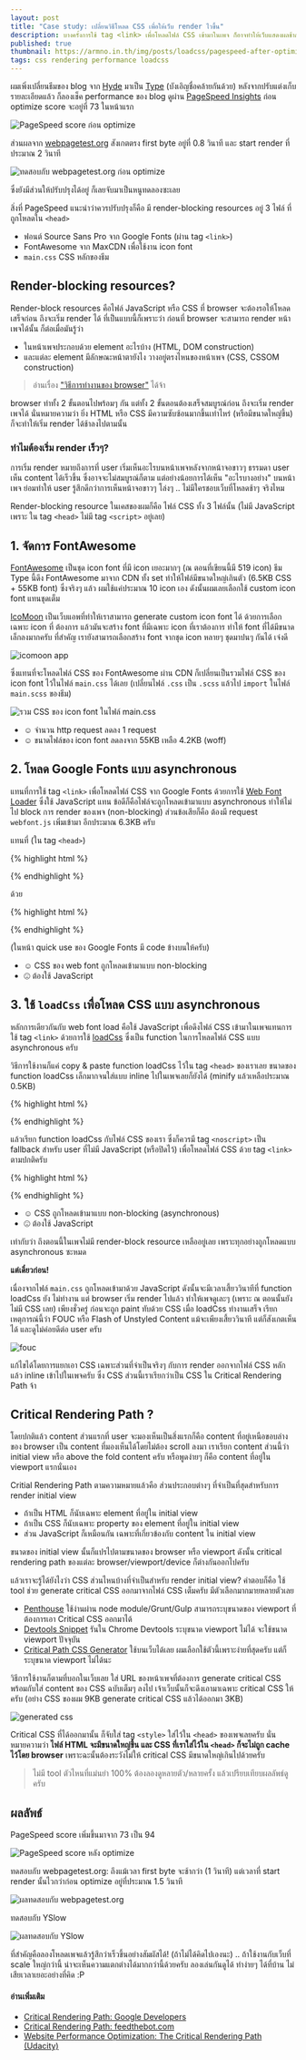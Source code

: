 ```yaml
---
layout: post
title: "Case study: เปลี่ยนวิธีโหลด CSS เพื่อให้เว็บ render ไวขึ้น"
description: บางครั้งการใช้ tag <link> เพื่อโหลดไฟล์ CSS เข้ามาในเพจ ก็อาจทำให้เว็บแสดงผลช้ากว่าที่ควรจะเป็นได้ โพสต์นี้ผมจับ blog ของตัวเองมาทดลองเรื่องการ optimize วิธีการโหลด CSS เพื่อให้หน้าเว็บโหลดไวขึ้น โดยใช้ tool ต่างๆ เข้ามาช่วยครับ
published: true
thumbnail: https://armno.in.th/img/posts/loadcss/pagespeed-after-optimize.png
tags: css rendering performance loadcss
---
```


ผมเพิ่งเปลี่ยนธีมของ blog จาก [Hyde][hyde-link] มาเป็น [Type][type-link] (บังเอิญชื่อคล้ายกันด้วย) หลังจากปรับแต่งเก็บรายละเอียดแล้ว
ก็ลองเช็ค performance ของ blog ดูผ่าน [PageSpeed Insights][pagespeed] ก่อน optimize score จะอยู่ที่ 73 ในหน้าแรก

![PageSpeed score ก่อน optimize](/img/posts/loadcss/before-optimize.png)

ส่วนผลจาก [webpagetest.org][webpagetest] สังเกตตรง first byte อยู่ที่ 0.8 วินาที และ start render ที่ประมาณ 2 วินาที

![ทดสอบกับ webpagetest.org ก่อน optimize](/img/posts/loadcss/webpagetest-before.png)

ซึ่งยังมีส่วนให้ปรับปรุงได้อยู่ ก็เลยจับมาเป็นหนูทดลองซะเลย

สิ่งที่ PageSpeed แนะนำว่าควรปรับปรุงก็คือ มี render-blocking resources อยู่ 3 ไฟล์ ที่ถูกโหลดใน `<head>`

- ฟอนต์ Source Sans Pro จาก Google Fonts (ผ่าน tag `<link>`)
- FontAwesome จาก MaxCDN เพื่อใช้งาน icon font
- `main.css` CSS หลักของธีม

## Render-blocking resources?

Render-block resources คือไฟล์ JavaScript หรือ CSS ที่ browser จะต้องรอให้โหลดเสร็จก่อน
ถึงจะเริ่ม render ได้ ที่เป็นแบบนี้ก็เพราะว่า ก่อนที่ browser จะสามารถ render หน้าเพจได้นั้น
ก็ต่อเมื่อมันรู้ว่า

- ในหน้าเพจประกอบด้วย element อะไรบ้าง (HTML, DOM construction)
- และแต่ละ element มีลักษณะหน้าตายังไง วางอยู่ตรงไหนของหน้าเพจ (CSS, CSSOM construction)

> อ่านเรื่อง ["วิธีการทำงานของ browser"](https://armno.in.th/2016/01/28/how-web-browsers-work) ได้จ้า

browser ทำทั้ง 2 ขั้นตอนไปพร้อมๆ กัน แต่ทั้ง 2 ขั้นตอนต้องเสร็จสมบูรณ์ก่อน ถึงจะเริ่ม render เพจได้
นั่นหมายความว่า ยิ่ง HTML หรือ CSS มีความซับซ้อนมากขึ้นเท่าไหร่ (หรือมีขนาดใหญ่ขึ้น)
ก็จะทำให้เริ่ม render ได้ช้าลงไปตามนั้น

### ทำไมต้องเริ่ม render เร็วๆ?

การเริ่ม render หมายถึงการที่ user เริ่มเห็นอะไรบนหน้าเพจหลังจากหน้าจอขาวๆ ธรรมดา
user เห็น content ได้เร็วขึ้น ซึ่งอาจจะไม่สมบูรณ์ก็ตาม แต่อย่างน้อยการได้เห็น "อะไรบางอย่าง"
บนหน้าเพจ ย่อมทำให้ user รู้สึกดีกว่าการเห็นหน้าจอขาวๆ โล่งๆ .. ไม่มีใครชอบเว็บที่โหลดช้าๆ จริงไหม

Render-blocking resource ในเคสของผมก็คือ ไฟล์ CSS ทั้ง 3 ไฟล์นั้น (ไม่มี JavaScript เพราะ
ใน tag `<head>` ไม่มี tag `<script>` อยู่เลย)

## 1. จัดการ FontAwesome

[FontAwesome][fontawesome] เป็นชุด icon font ที่มี icon เยอะมากๆ (ณ ตอนที่เขียนนี้มี 519 icon) ธีม Type นี้ดึง
FontAwesome มาจาก CDN ทั้ง set ทำให้ไฟล์มีขนาดใหญ่เกินตัว (6.5KB CSS + 55KB font) ซึ่งจริงๆ แล้ว
ผมใช้แค่ประมาณ 10 icon เอง ดังนั้นผมเลยเลือกใช้ custom icon font แทนชุดเต็ม

[IcoMoon][icomoon] เป็นเว็บแอพที่ทำให้เราสามารถ generate custom icon font ได้ ด้วยการเลือกเฉพาะ icon ที่
ต้องการ แล้วมันจะสร้าง font ที่มีเฉพาะ icon ที่เราต้องการ ทำให้ font ที่ได้มีขนาดเล็กลงมากครับ
ที่สำคัญ เรายังสามารถเลือกสร้าง font จากชุด icon หลายๆ ชุดมาปนๆ กันได้ เจ๋งดี

![icomoon app](/img/posts/loadcss/icomoon-app.png)

ซึ่งแทนที่จะโหลดไฟล์ CSS ของ FontAwesome ผ่าน CDN ก็เปลี่ยนเป็นรวมไฟล์ CSS ของ icon font
ไว้ในไฟล์ `main.css` ได้เลย (เปลี่ยนไฟล์ `.css` เป็น `.scss` แล้วไป `import` ในไฟล์ `main.scss`
ของธีม)

![รวม CSS ของ icon font ในไฟล์ main.css](/img/posts/loadcss/include-icon-font-css.png)

- ☺ จำนวน http request ลดลง 1 request
- ☺ ขนาดไฟล์ของ icon font ลดลงจาก 55KB เหลือ 4.2KB (woff)

## 2. โหลด Google Fonts แบบ asynchronous

แทนที่การใช้ tag `<link>` เพื่อโหลดไฟล์ CSS จาก Google Fonts ด้วยการใช้ [Web Font Loader][webfontloader]
ซึ่งใช้ JavaScript แทน ข้อดีก็คือไฟล์จะถูกโหลดเข้ามาแบบ asynchronous ทำให้ไม่ไป block การ
render ของเพจ (non-blocking) ส่วนข้อเสียก็คือ ต้องมี request `webfont.js` เพิ่มเข้ามา
อีกประมาณ 6.3KB ครับ

แทนที่ (ใน tag `<head>`)

{% highlight html %}
<link href='http://fonts.googleapis.com/css?family=Source+Sans+Pro:400,700,400italic,700italic' rel='stylesheet' type='text/css'>
{% endhighlight %}

ด้วย

{% highlight html %}
<script>
  WebFontConfig = {
    google: {
      families: [
        'Source+Sans+Pro:400,700,400italic,700italic:latin'
      ]
    }
  };
  (function() {
    var wf = document.createElement('script');
    wf.src = ('https:' == document.location.protocol ? 'https' : 'http') +
      '://ajax.googleapis.com/ajax/libs/webfont/1/webfont.js';
    wf.type = 'text/javascript';
    wf.async = 'true';
    var s = document.getElementsByTagName('script')[0];
    s.parentNode.insertBefore(wf, s);
  })();
</script>
{% endhighlight %}

(ในหน้า quick use ของ Google Fonts มี code ข้างบนให้ครับ)

- ☺ CSS ของ web font ถูกโหลดเข้ามาแบบ non-blocking
- ☹ ต้องใช้ JavaScript

## 3. ใช้ `loadCss` เพื่อโหลด CSS แบบ asynchronous

หลักการเดียวกันกับ web font load คือใช้ JavaScript เพื่อดึงไฟล์ CSS เข้ามาในเพจแทนการใช้
tag `<link>` ด้วยการใช้ [loadCss][loadcss] ซึ่งเป็น function ในการโหลดไฟล์ CSS แบบ asynchronous ครับ

วิธีการใช้งานก็แค่ copy &amp; paste function loadCss ไว้ใน tag `<head>` ของเราเลย
ขนาดของ function loadCss เล็กมากจนใส่แบบ inline ไปในเพจเลยก็ยังได้ (minify แล้วเหลือประมาณ 0.5KB)

{% highlight html %}
<!-- ใน <head> -->
<script>
  function loadCSS(e,n,o,t){"use strict";var d=window.document.createElement("link"),i=n||window.document.getElementsByTagName("script")[0],s=window.document.styleSheets;return d.rel="stylesheet",d.href=e,d.media="only x",t&&(d.onload=t),i.parentNode.insertBefore(d,i),d.onloadcssdefined=function(n){for(var o,t=0;t<s.length;t++)s[t].href&&s[t].href.indexOf(e)>-1&&(o=!0);o?n():setTimeout(function(){d.onloadcssdefined(n)})},d.onloadcssdefined(function(){d.media=o||"all"}),d}
</script>
{% endhighlight %}

แล้วเรียก function loadCss กับไฟล์ CSS ของเรา ซึ่งก็ควรมี tag `<noscript>` เป็น fallback สำหรับ
user ที่ไม่มี JavaScript (หรือปิดไว้) เพื่อโหลดไฟล์ CSS ด้วย tag `<link>` ตามปกติครับ

{% highlight html %}
<!-- ใน <head> -->
<script>
  loadCSS('/css/main.css');
</script>
<noscript>
  <link rel="stylesheet" href="/css/main.css" media="all">
</noscript>
{% endhighlight %}

- ☺ CSS ถูกโหลดเข้ามาแบบ non-blocking (asynchronous)
- ☹ ต้องใช้ JavaScript

เท่ากับว่า ถึงตอนนี้ในเพจไม่มี render-block resource เหลืออยู่เลย เพราะทุกอย่างถูกโหลดแบบ
asynchronous ซะหมด

**แต่เดี๋ยวก่อน!**

เนื่องจากไฟล์ `main.css` ถูกโหลดเข้ามาด้วย JavaScript ดังนั้นจะมีเวลาเสี้ยววินาทีที่ function loadCss ยัง
ไม่ทำงาน แต่ browser เริ่ม render ไปแล้ว ทำให้เพจดูเละๆ (เพราะ ณ ตอนนั้นยังไม่มี CSS เลย)
เพียงชั่วครู่ ก่อนจะถูก paint ทับด้วย CSS เมื่อ loadCss ทำงานเสร็จ เรียกเหตุการณ์นี้ว่า FOUC
หรือ Flash of Unstyled Content แม้จะเพียงเสี้ยววินาที แต่ก็สังเกตเห็นได้ และดูไม่ค่อยดีต่อ user ครับ

![fouc](/img/posts/loadcss/unstyled-content.png)

แก้ไขได้โดยการแยกเอา CSS เฉพาะส่วนที่จำเป็นจริงๆ กับการ render ออกจากไฟล์ CSS หลัก
แล้ว inline เข้าไปในเพจครับ ซึ่ง CSS ส่วนนี้เราเรียกว่าเป็น CSS ใน Critical Rendering Path จ้า

## Critical Rendering Path ?

โดยปกติแล้ว content ส่วนแรกที่ user จะมองเห็นเป็นสิ่งแรกก็คือ content ที่อยู่เหนือขอบล่างของ browser
เป็น content ที่มองเห็นได้โดยไม่ต้อง scroll ลงมา เราเรียก content ส่วนนี้ว่า initial view หรือ
above the fold content ครับ หรือพูดง่ายๆ ก็คือ content ที่อยู่ใน viewport แรกนั่นเอง

Critial Rendering Path ตามความหมายแล้วคือ ส่วนประกอบต่างๆ ที่จำเป็นที่สุดสำหรับการ render initial view

- ถ้าเป็น HTML ก็นับเฉพาะ element ที่อยู่ใน initial view
- ถ้าเป็น CSS ก็นับเฉพาะ property ของ element ที่อยู่ใน initial view
- ส่วน JavaScript ก็เหมือนกัน เฉพาะที่เกี่ยวข้องกับ content ใน initial view

ขนาดของ initial view นั้นก็แปรไปตามขนาดของ browser หรือ viewport ดังนั้น critical rendering path
ของแต่ละ browser/viewport/device ก็ต่างกันออกไปครับ

แล้วเราจะรู้ได้ยังไงว่า CSS ส่วนไหนบ้างที่จำเป็นสำหรับ render initial view? คำตอบก็คือ ใช้ tool ช่วย
generate critical CSS ออกมาจากไฟล์ CSS เต็มครับ มีตัวเลือกมากมายหลายตัวเลย

- [Penthouse][penthouse] ใช้ง่านผ่าน node module/Grunt/Gulp สามารถระบุขนาดของ viewport ที่ต้องการเอา Critical CSS ออกมาได้
- [Devtools Snippet][critical-css-snippet] รันใน Chrome Devtools ระบุขนาด viewport ไม่ได้ จะใช้ขนาด viewport ปัจจุบัน
- [Critical Path CSS Generator][generator] ใช้บนเว็บได้เลย ผมเลือกใช้ตัวนี้เพราะง่ายที่สุดครับ แต่ก็ระบุขนาด viewport ไม่ได้นะ

วิธีการใช้งานก็ตามที่บอกในเว็บเลย ใส่ URL ของหน้าเพจที่ต้องการ generate critical CSS พร้อมกับใส่
content ของ CSS ฉบับเต็มๆ ลงไป เจ้าเว็บนั้นก็จะดึงเอามาเฉพาะ critical CSS ให้ครับ (อย่าง CSS ของผม 9KB generate critical CSS แล้วได้ออกมา 3KB)

![generated css](/img/posts/loadcss/generated-critical-css.png)

Critical CSS ที่ได้ออกมานั้น ก็จับใส่ tag `<style>` ใส่ไว้ใน `<head>` ของเพจเลยครับ นั่นหมายความว่า **ไฟล์ HTML จะมีขนาดใหญ่ขึ้น
และ CSS ที่เราใส่ไว้ใน `<head>` ก็จะไม่ถูก cache ไว้โดย browser** เพราะฉะนั้นต้องระวังไม่ให้ critical CSS มีขนาดใหญ่เกินไปด้วยครับ

> ไม่มี tool ตัวไหนที่แม่นยำ 100% ต้องลองดูหลายตัว/หลายครั้ง แล้วเปรียบเทียบผลลัพธ์ดูครับ

## ผลลัพธ์

PageSpeed score เพิ่มขึ้นมาจาก 73 เป็น 94

![PageSpeed score หลัง optimize](/img/posts/loadcss/pagespeed-after-optimize.png)

ทดสอบกับ webpagetest.org: ถึงแม้เวลา first byte จะช้ากว่า (1 วินาที) แต่เวลาที่ start render นั้นไวกว่าก่อน optimize อยู่ที่ประมาณ 1.5 วินาที

![ผลทดสอบกับ webpagetest.org](/img/posts/loadcss/webpagetest-results.png)

ทดสอบกับ YSlow

![ผลทดสอบกับ YSlow](/img/posts/loadcss/yslow-results.png)

ที่สำคัญคือลองโหลดเพจแล้วรู้สึกว่าเร็วขึ้นอย่างสัมผัสได้! (ถ้าไม่ได้คิดไปเองนะ) .. ถ้าใช้งานกับเว็บที่ scale ใหญ่กว่านี้ น่าจะเห็นความแตกต่างได้มากกว่านี้ด้วยครับ ลองเล่นกันดูได้ ทำง่ายๆ ได้ที่บ้าน ไม่เสียเวลาเยอะอย่างที่คิด :P

#### อ่านเพิ่มเติม

- [Critical Rendering Path: Google Developers](https://developers.google.com/web/fundamentals/performance/critical-rendering-path/?hl=en)
- [Critical Rendering Path: feedthebot.com](https://www.feedthebot.com/pagespeed/critical-render-path.html)
- [Website Performance Optimization: The Critical Rendering Path (Udacity)](https://www.udacity.com/course/website-performance-optimization--ud884)

[hyde-link]: http://hyde.getpoole.com/ "Hyde"
[type-link]: https://rohanchandra.github.io/project/type/
[pagespeed]: https://developers.google.com/speed/pagespeed/insights/?url=https%3A%2F%2Farmno.github.io%2F
[webpagetest]: http://www.webpagetest.org/
[fontawesome]: http://fontawesome.io/
[icomoon]: https://icomoon.io/
[webfontloader]: https://github.com/typekit/webfontloader
[loadcss]: https://github.com/filamentgroup/loadCSS

[penthouse]: https://github.com/pocketjoso/penthouse
[critical-css-snippet]: https://gist.github.com/PaulKinlan/6284142
[generator]: http://jonassebastianohlsson.com/criticalpathcssgenerator/

